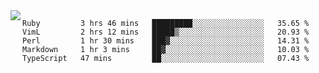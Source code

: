 

<a href="https://github.com/anuraghazra/github-readme-stats">
  <img align="left" src="https://github-readme-stats.vercel.app/api?username=kfly8&count_private=true&show_icons=true&theme=calm" />
</a>


<!--START_SECTION:waka-->
```text
Ruby         3 hrs 46 mins   █████████░░░░░░░░░░░░░░░░   35.65 % 
VimL         2 hrs 12 mins   █████▒░░░░░░░░░░░░░░░░░░░   20.93 % 
Perl         1 hr 30 mins    ███▓░░░░░░░░░░░░░░░░░░░░░   14.31 % 
Markdown     1 hr 3 mins     ██▓░░░░░░░░░░░░░░░░░░░░░░   10.03 % 
TypeScript   47 mins         ██░░░░░░░░░░░░░░░░░░░░░░░   07.43 % 
```
<!--END_SECTION:waka-->
